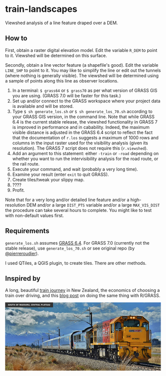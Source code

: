 train-landscapes
================

Viewshed analysis of a line feature draped over a DEM.

How to
------

First, obtain a raster digital elevation model. Edit the variable `R_DEM` to point to it. Viewshed will be determined on this surface.

Secondly, obtain a line vector feature (a shapefile's good). Edit the variable `LINE_SHP` to point to it. You may like to simplify the line or edit out the tunnels (where nothing is generally visible). The viewshed will be determined using a sample of points along this line as observer locations.

1. In a terminal: `$ grass64` or `$ grass70` as per what version of GRASS GIS you are using. (GRASS 7.0 will be faster for this task.)
2. Set up and/or connect to the GRASS workspace where your project data is available and will be stored.
3. Type `$ sh generate_los.sh` *or* `$ sh generate_los_70.sh` according to your GRASS GIS version, in the command line. Note that while GRASS 6.4 is the current stable release, the viewshed functionality in GRASS 7 is improved in performance and in cabability. Indeed, the maximum visible distance is adjusted in the GRASS 6.4 script to reflect the fact that the documentation of `r.los` suggests a maximum of 1000 rows and columns in the input raster used for the visibility analysis (given its resolution). The GRASS 7 script does not require this (`r.viewshed`).
4. Add an argument to this statement: either `-train` or `-road` depending on whether you want to run the intervisibility analysis for the road route, or the rail route.
5. Execute your command, and wait (probably a very long time).
6. Examine your result (enter `exit` to quit GRASS).
7. Create tiles/tweak your slippy map.
8. ????
9. Profit.

Note that for a very long and/or detailed line feature and/or a high-resolution DEM and/or a large `DIST_PTS` variable and/or a large `MAX_VIS_DIST` the procedure can take several hours to complete. You might like to test with non-default values first.

Requirements
------------

`generate_los.sh` assumes [GRASS 6.4](http://grass.osgeo.org/). For GRASS 7.0 (currently not the stable release), use `generate_los_70.sh` or see original repo (by [@pierreroudier](https://github.com/pierreroudier)).

I used QTiles, a QGIS plugin, to create tiles. There are other methods.

Inspired by
-----------

A long, beautiful [train journey](http://www.kiwirailscenic.co.nz/northern-explorer/) in New Zealand, the economics of choosing a train over driving, and this [blog post](http://datagistips.blogspot.co.nz/2011/09/on-road-with-r-grass-intervisibility.html) on doing the same thing with R/GRASS.

![Tranz Scenic's Northern Explorer, with the volcanic zone in the background](https://github.com/alpha-beta-soup/train-landscapes/blob/Web-ify/blog/img.jpg)
